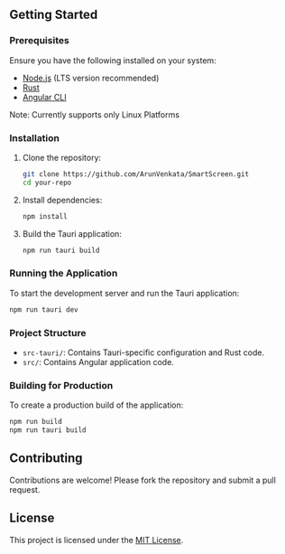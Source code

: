 ## Getting Started

### Prerequisites

Ensure you have the following installed on your system:
- [Node.js](https://nodejs.org/) (LTS version recommended)
- [Rust](https://www.rust-lang.org/tools/install)
- [Angular CLI](https://angular.io/cli)

Note: Currently supports only Linux Platforms

### Installation

1. Clone the repository:
    ```bash
    git clone https://github.com/ArunVenkata/SmartScreen.git
    cd your-repo
    ```

2. Install dependencies:
    ```bash
    npm install
    ```

3. Build the Tauri application:
    ```bash
    npm run tauri build
    ```

### Running the Application

To start the development server and run the Tauri application:
```bash
npm run tauri dev
```

### Project Structure

- `src-tauri/`: Contains Tauri-specific configuration and Rust code.
- `src/`: Contains Angular application code.

### Building for Production

To create a production build of the application:
```bash
npm run build
npm run tauri build
```

## Contributing

Contributions are welcome! Please fork the repository and submit a pull request.

## License

This project is licensed under the [MIT License](LICENSE).